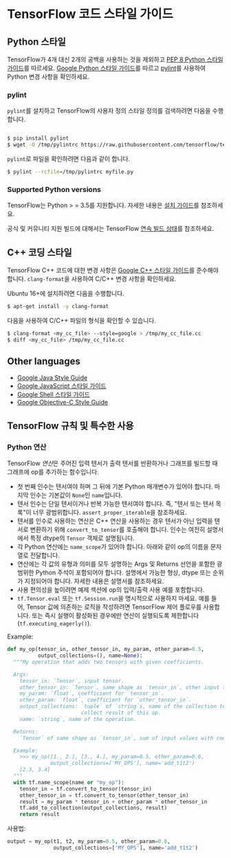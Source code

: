 # TensorFlow 코드 스타일 가이드

## Python 스타일

TensorFlow가 4개 대신 2개의 공백을 사용하는 것을 제외하고 [PEP 8 Python 스타일 가이드](https://www.python.org/dev/peps/pep-0008/)를 따르세요. [Google Python 스타일 가이드](https://github.com/google/styleguide/blob/gh-pages/pyguide.md)를 따르고 [pylint](https://www.pylint.org/)를 사용하여 Python 변경 사항을 확인하세요.

### pylint

`pylint`를 설치하고 TensorFlow의 사용자 정의 스타일 정의를 검색하려면 다음을 수행합니다.

```bash

$ pip install pylint
$ wget -O /tmp/pylintrc https://raw.githubusercontent.com/tensorflow/tensorflow/master/tensorflow/tools/ci_build/pylintrc

```

`pylint`로 파일을 확인하려면 다음과 같이 합니다.

```bash
$ pylint --rcfile=/tmp/pylintrc myfile.py
```

### Supported Python versions

TensorFlow는 Python > = 3.5를 지원합니다. 자세한 내용은 [설치 가이드](https://www.tensorflow.org/install)를 참조하세요.

공식 및 커뮤니티 지원 빌드에 대해서는 TensorFlow [연속 빌드 상태](https://github.com/tensorflow/tensorflow/blob/master/README.md#continuous-build-status)를 참조하세요.

## C++ 코딩 스타일

TensorFlow C++ 코드에 대한 변경 사항은 [Google C++ 스타일 가이드](https://google.github.io/styleguide/cppguide.html)를 준수해야 합니다. `clang-format`을 사용하여 C/C++ 변경 사항을 확인하세요.

Ubuntu 16+에 설치하려면 다음을 수행합니다.

```bash
$ apt-get install -y clang-format
```

다음을 사용하여 C/C++ 파일의 형식을 확인할 수 있습니다.

```bash
$ clang-format <my_cc_file> --style=google > /tmp/my_cc_file.cc
$ diff <my_cc_file> /tmp/my_cc_file.cc
```

## Other languages

- [Google Java Style Guide](https://google.github.io/styleguide/javaguide.html)
- [Google JavaScript 스타일 가이드](https://google.github.io/styleguide/jsguide.html)
- [Google Shell 스타일 가이드](https://google.github.io/styleguide/shell.xml)
- [Google Objective-C Style Guide](https://google.github.io/styleguide/objcguide.html)

## TensorFlow 규칙 및 특수한 사용

### Python 연산

TensorFlow *연산*은 주어진 입력 텐서가 출력 텐서를 반환하거나 그래프를 빌드할 때 그래프에 op를 추가하는 함수입니다.

- 첫 번째 인수는 텐서여야 하며 그 뒤에 기본 Python 매개변수가 있어야 합니다. 마지막 인수는 기본값이 `None`인 `name`입니다.
- 텐서 인수는 단일 텐서이거나 반복 가능한 텐서여야 합니다. 즉, "텐서 또는 텐서 목록"이 너무 광범위합니다. `assert_proper_iterable`을 참조하세요.
- 텐서를 인수로 사용하는 연산은 C++ 연산을 사용하는 경우 텐서가 아닌 입력을 텐서로 변환하기 위해 `convert_to_tensor`를 호출해야 합니다. 인수는 여전히 설명서에서 특정 dtype의 `Tensor` 객체로 설명됩니다.
- 각 Python 연산에는 `name_scope`가 있어야 합니다. 아래와 같이 op의 이름을 문자열로 전달합니다.
- 연산에는 각 값의 유형과 의미를 모두 설명하는 Args 및 Returns 선언을 포함한 광범위한 Python 주석이 포함되어야 합니다. 설명에서 가능한 형상, dtype 또는 순위가 지정되어야 합니다. 자세한 내용은 설명서를 참조하세요.
- 사용 편의성을 높이려면 예제 섹션에 op의 입력/출력 사용 예를 포함합니다.
- `tf.Tensor.eval` 또는 `tf.Session.run`을 명시적으로 사용하지 마세요. 예를 들어, Tensor 값에 의존하는 로직을 작성하려면 TensorFlow 제어 플로우를 사용합니다. 또는 즉시 실행이 활성화된 경우에만 연산이 실행되도록 제한합니다(`tf.executing_eagerly()`).

Example:

```python
def my_op(tensor_in, other_tensor_in, my_param, other_param=0.5,
          output_collections=(), name=None):
  """My operation that adds two tensors with given coefficients.

  Args:
    tensor_in: `Tensor`, input tensor.
    other_tensor_in: `Tensor`, same shape as `tensor_in`, other input tensor.
    my_param: `float`, coefficient for `tensor_in`.
    other_param: `float`, coefficient for `other_tensor_in`.
    output_collections: `tuple` of `string`s, name of the collection to
                        collect result of this op.
    name: `string`, name of the operation.

  Returns:
    `Tensor` of same shape as `tensor_in`, sum of input values with coefficients.

  Example:
    >>> my_op([1., 2.], [3., 4.], my_param=0.5, other_param=0.6,
              output_collections=['MY_OPS'], name='add_t1t2')
    [2.3, 3.4]
  """
  with tf.name_scope(name or "my_op"):
    tensor_in = tf.convert_to_tensor(tensor_in)
    other_tensor_in = tf.convert_to_tensor(other_tensor_in)
    result = my_param * tensor_in + other_param * other_tensor_in
    tf.add_to_collection(output_collections, result)
    return result
```

사용법:

```python
output = my_op(t1, t2, my_param=0.5, other_param=0.6,
               output_collections=['MY_OPS'], name='add_t1t2')
```
